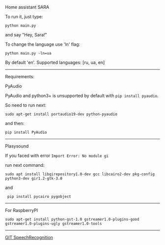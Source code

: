 Home assistant SARA

To run it, just type:

```python main.py```

and say "Hey, Sara!"

To change the language use 'ln' flag:

```python main.py -ln=ua```

By default 'en'. Supported languages: [ru, ua, en]

---

Requirements:


PyAudio

PyAudio and python3+ is unsupported by default with ```pip install pyaudio```.

So need to run next:

```sudo apt-get install portaudio19-dev python-pyaudio```

and then:

```pip install PyAudio```

---

Plasysound

If you faced with error ```Import Error: No module gi```

run next command:

```sudo apt install libgirepository1.0-dev gcc libcairo2-dev pkg-config python3-dev gir1.2-gtk-3.0```

and 

``` pip install pycairo pygobject```

---

For RaspberryPI

```sudo apt-get install python-gst-1.0 gstreamer1.0-plugins-good gstreamer1.0-plugins-ugly gstreamer1.0-tools```

---

<a href="https://github.com/Uberi/speech_recognition">GIT SpeechRecognition</a>

